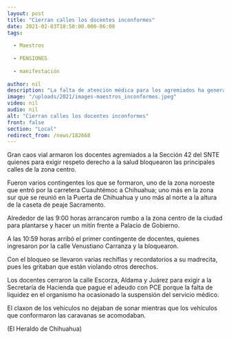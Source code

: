 ```yaml
---
layout: post
title: "Cierran calles los docentes inconformes"
date: 2021-02-03T18:50:00.000-06:00
tags:
  
  - Maestros
  
  - PENSIONES
  
  - manifestación
  
author: nil
description: "La falta de atención médica para los agremiados ha generado la inconformidad, lo que ha desatado una serie de acciones por parte de estos a fin de exigir que se les respeten sus derechos"
image: "/uploads/2021/images-maestros_inconformes.jpeg"
video: nil
audio: nil
alt: "Cierran calles los docentes inconformes"
front: false
section: "Local"
redirect_from: /news/182668
---
```


Gran caos vial armaron los docentes agremiados a la Sección 42 del SNTE quienes para exigir respeto derecho a la salud bloquearon las principales calles de la zona centro.

Fueron varios contingentes los que se formaron, uno de la zona noroeste que entró por la carretera Cuauhtémoc a Chihuahua; uno más en la zona sur que se reunió en la Puerta de Chihuahua y uno más al norte a la altura de la caseta de peaje Sacramento.

Alrededor de las 9:00 horas arrancaron rumbo a la zona centro de la ciudad para plantarse y hacer un mitín frente a Palacio de Gobierno.

A las 10:59 horas arribó el primer contingente de docentes, quienes ingresaron por la calle Venustiano Carranza y la bloquearon.

Con el bloqueo se llevaron varias rechiflas y recordatorios a su madrecita, pues les gritaban que están violando otros derechos.

Los docentes cerraron la calle Escorza, Aldama y Juárez para exigir a la Secretaría de Hacienda que pague el adeudo con PCE porque la falta de liquidez en el organismo ha ocasionado la suspensión del servicio médico.

El claxon de los vehículos no dejaban de sonar mientras que los vehículos que conformaron las caravanas se acomodaban.

(El Heraldo de Chihuahua)